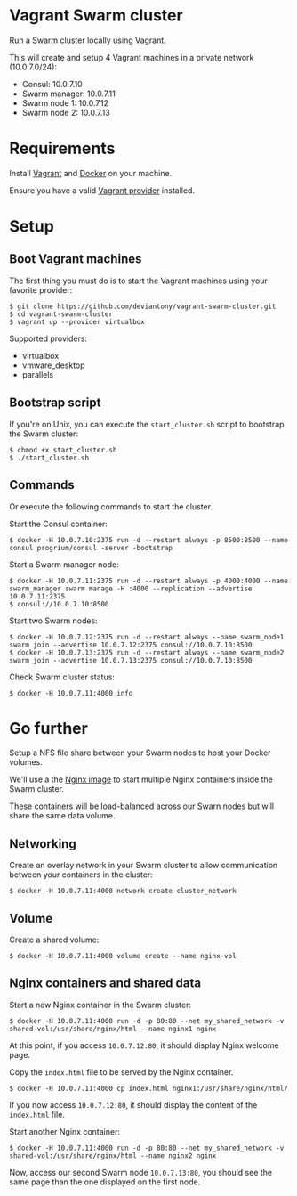 # Vagrant Swarm cluster

Run a Swarm cluster locally using Vagrant.

This will create and setup 4 Vagrant machines in a private network (10.0.7.0/24):

* Consul: 10.0.7.10
* Swarm manager: 10.0.7.11
* Swarm node 1: 10.0.7.12
* Swarm node 2: 10.0.7.13

# Requirements

Install [Vagrant][vagranthome] and [Docker][dockerhome] on your machine.

Ensure you have a valid [Vagrant provider][vagrantprovider] installed.

# Setup

## Boot Vagrant machines

The first thing you must do is to start the Vagrant machines using your favorite provider:

```
$ git clone https://github.com/deviantony/vagrant-swarm-cluster.git
$ cd vagrant-swarm-cluster
$ vagrant up --provider virtualbox
```

Supported providers:

* virtualbox
* vmware_desktop
* parallels

## Bootstrap script

If you're on Unix, you can execute the `start_cluster.sh` script to bootstrap the Swarm cluster:

```shell
$ chmod +x start_cluster.sh
$ ./start_cluster.sh
```

## Commands

Or execute the following commands to start the cluster.

Start the Consul container:

```shell
$ docker -H 10.0.7.10:2375 run -d --restart always -p 8500:8500 --name consul progrium/consul -server -bootstrap
```

Start a Swarm manager node:

```shell
$ docker -H 10.0.7.11:2375 run -d --restart always -p 4000:4000 --name swarm_manager swarm manage -H :4000 --replication --advertise 10.0.7.11:2375
$ consul://10.0.7.10:8500
```

Start two Swarm nodes:

```shell
$ docker -H 10.0.7.12:2375 run -d --restart always --name swarm_node1 swarm join --advertise 10.0.7.12:2375 consul://10.0.7.10:8500
$ docker -H 10.0.7.13:2375 run -d --restart always --name swarm_node2 swarm join --advertise 10.0.7.13:2375 consul://10.0.7.10:8500
```

Check Swarm cluster status:

```shell
$ docker -H 10.0.7.11:4000 info
```

# Go further

Setup a NFS file share between your Swarm nodes to host your Docker volumes.

We'll use a the [Nginx image][nginximage] to start multiple Nginx containers inside the Swarm cluster.

These containers will be load-balanced across our Swarn nodes but will share the same data volume.

## Networking

Create an overlay network in your Swarm cluster to allow communication between your containers in the cluster:

```shell
$ docker -H 10.0.7.11:4000 network create cluster_network
```

## Volume

Create a shared volume:

```shell
$ docker -H 10.0.7.11:4000 volume create --name nginx-vol
```

## Nginx containers and shared data

Start a new Nginx container in the Swarm cluster:
```shell
$ docker -H 10.0.7.11:4000 run -d -p 80:80 --net my_shared_network -v shared-vol:/usr/share/nginx/html --name nginx1 nginx
```

At this point, if you access `10.0.7.12:80`, it should display Nginx welcome page.

Copy the `index.html` file to be served by the Nginx container.
```shell
$ docker -H 10.0.7.11:4000 cp index.html nginx1:/usr/share/nginx/html/
```

If you now access `10.0.7.12:80`, it should display the content of the `index.html` file.

Start another Nginx container:
```shell
$ docker -H 10.0.7.11:4000 run -d -p 80:80 --net my_shared_network -v shared-vol:/usr/share/nginx/html --name nginx2 nginx
```

Now, access our second Swarm node `10.0.7.13:80`, you should see the same page than the one displayed on the first node.

[vagranthome]: https://www.vagrantup.com/docs/installation/  "Vagrant installation"
[vagrantprovider]: https://www.vagrantup.com/docs/providers/ "Vagrant providers"
[dockerhome]: https://docs.docker.com/engine/installation/  "Docker installation"
[nginximage]: https://hub.docker.com/_/nginx/ "Nginx Docker image"
